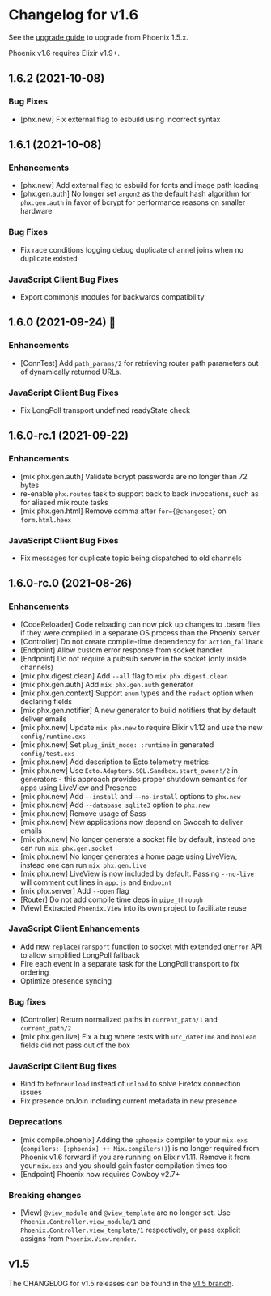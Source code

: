 # Changelog for v1.6

See the [upgrade guide](UPGRADE.md) to upgrade from Phoenix 1.5.x.

Phoenix v1.6 requires Elixir v1.9+.

## 1.6.2 (2021-10-08)

### Bug Fixes
  * [phx.new] Fix external flag to esbuild using incorrect syntax

## 1.6.1 (2021-10-08)

### Enhancements
  * [phx.new] Add external flag to esbuild for fonts and image path loading
  * [phx.gen.auth] No longer set `argon2` as the default hash algorithm for `phx.gen.auth` in favor of bcrypt for performance reasons on smaller hardware

### Bug Fixes
  * Fix race conditions logging debug duplicate channel joins when no duplicate existed

### JavaScript Client Bug Fixes
  * Export commonjs modules for backwards compatibility

## 1.6.0 (2021-09-24) 🚀

### Enhancements
  * [ConnTest] Add `path_params/2` for retrieving router path parameters out of dynamically returned URLs.

### JavaScript Client Bug Fixes
  * Fix LongPoll transport undefined readyState check

## 1.6.0-rc.1 (2021-09-22)

### Enhancements
  * [mix phx.gen.auth] Validate bcrypt passwords are no longer than 72 bytes
  * re-enable `phx.routes` task to support back to back invocations, such as for aliased mix route tasks
  * [mix phx.gen.html] Remove comma after `for={@changeset}` on `form.html.heex`

### JavaScript Client Bug Fixes
  * Fix messages for duplicate topic being dispatched to old channels

## 1.6.0-rc.0 (2021-08-26)

### Enhancements
  * [CodeReloader] Code reloading can now pick up changes to .beam files if they were compiled in a separate OS process than the Phoenix server
  * [Controller] Do not create compile-time dependency for `action_fallback`
  * [Endpoint] Allow custom error response from socket handler
  * [Endpoint] Do not require a pubsub server in the socket (only inside channels)
  * [mix phx.digest.clean] Add `--all` flag to `mix phx.digest.clean`
  * [mix phx.gen.auth] Add `mix phx.gen.auth` generator
  * [mix phx.gen.context] Support `enum` types and the `redact` option when declaring fields
  * [mix phx.gen.notifier] A new generator to build notifiers that by default deliver emails
  * [mix phx.new] Update `mix phx.new` to require Elixir v1.12 and use the new `config/runtime.exs`
  * [mix phx.new] Set `plug_init_mode: :runtime` in generated `config/test.exs`
  * [mix phx.new] Add description to Ecto telemetry metrics
  * [mix phx.new] Use `Ecto.Adapters.SQL.Sandbox.start_owner!/2` in generators - this approach provides proper shutdown semantics for apps using LiveView and Presence
  * [mix phx.new] Add `--install` and `--no-install` options to `phx.new`
  * [mix phx.new] Add `--database sqlite3` option to `phx.new`
  * [mix phx.new] Remove usage of Sass
  * [mix phx.new] New applications now depend on Swoosh to deliver emails
  * [mix phx.new] No longer generate a socket file by default, instead one can run `mix phx.gen.socket`
  * [mix phx.new] No longer generates a home page using LiveView, instead one can run `mix phx.gen.live`
  * [mix phx.new] LiveView is now included by default. Passing `--no-live` will comment out lines in `app.js` and `Endpoint`
  * [mix phx.server] Add `--open` flag
  * [Router] Do not add compile time deps in `pipe_through`
  * [View] Extracted `Phoenix.View` into its own project to facilitate reuse

### JavaScript Client Enhancements
  * Add new `replaceTransport` function to socket with extended `onError` API to allow simplified LongPoll fallback
  * Fire each event in a separate task for the LongPoll transport to fix ordering
  * Optimize presence syncing

### Bug fixes
  * [Controller] Return normalized paths in `current_path/1` and `current_path/2`
  * [mix phx.gen.live] Fix a bug where tests with `utc_datetime` and `boolean` fields did not pass out of the box

### JavaScript Client Bug fixes
  * Bind to `beforeunload` instead of `unload` to solve Firefox connection issues
  * Fix presence onJoin including current metadata in new presence

### Deprecations
  * [mix compile.phoenix] Adding the `:phoenix` compiler to your `mix.exs` (`compilers: [:phoenix] ++ Mix.compilers()`) is no longer required from Phoenix v1.6 forward if you are running on Elixir v1.11. Remove it from your `mix.exs` and you should gain faster compilation times too
  * [Endpoint] Phoenix now requires Cowboy v2.7+

### Breaking changes
  * [View] `@view_module` and `@view_template` are no longer set. Use `Phoenix.Controller.view_module/1` and `Phoenix.Controller.view_template/1` respectively, or pass explicit assigns from `Phoenix.View.render`.

## v1.5

The CHANGELOG for v1.5 releases can be found in the [v1.5 branch](https://github.com/phoenixframework/phoenix/blob/v1.5/CHANGELOG.md).
